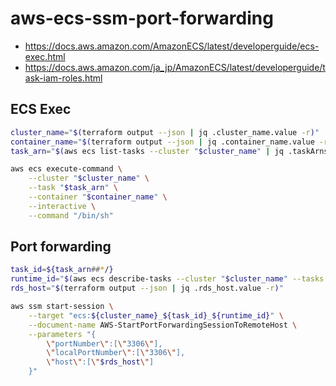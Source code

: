 # aws-ecs-ssm-port-forwarding

- https://docs.aws.amazon.com/AmazonECS/latest/developerguide/ecs-exec.html
- https://docs.aws.amazon.com/ja_jp/AmazonECS/latest/developerguide/task-iam-roles.html

## ECS Exec

```sh
cluster_name="$(terraform output --json | jq .cluster_name.value -r)"
container_name="$(terraform output --json | jq .container_name.value -r)"
task_arn="$(aws ecs list-tasks --cluster "$cluster_name" | jq .taskArns[0] -r)"

aws ecs execute-command \
    --cluster "$cluster_name" \
    --task "$task_arn" \
    --container "$container_name" \
    --interactive \
    --command "/bin/sh"
```

## Port forwarding

```sh
task_id=${task_arn##*/}
runtime_id="$(aws ecs describe-tasks --cluster "$cluster_name" --tasks "$task_arn" | jq .tasks[0].containers[0].runtimeId -r)"
rds_host="$(terraform output --json | jq .rds_host.value -r)"

aws ssm start-session \
    --target "ecs:${cluster_name}_${task_id}_${runtime_id}" \
    --document-name AWS-StartPortForwardingSessionToRemoteHost \
    --parameters "{
        \"portNumber\":[\"3306\"],
        \"localPortNumber\":[\"3306\"],
        \"host\":[\"$rds_host\"]
    }"
```
